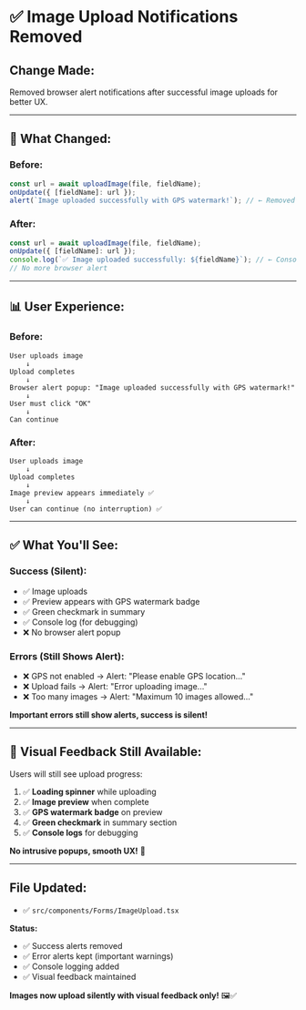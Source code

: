 # ✅ Image Upload Notifications Removed

## **Change Made:**

Removed browser alert notifications after successful image uploads for better UX.

---

## 🔧 **What Changed:**

### **Before:**
```javascript
const url = await uploadImage(file, fieldName);
onUpdate({ [fieldName]: url });
alert(`Image uploaded successfully with GPS watermark!`); // ← Removed
```

### **After:**
```javascript
const url = await uploadImage(file, fieldName);
onUpdate({ [fieldName]: url });
console.log(`✅ Image uploaded successfully: ${fieldName}`); // ← Console log only
// No more browser alert
```

---

## 📊 **User Experience:**

### **Before:**
```
User uploads image
    ↓
Upload completes
    ↓
Browser alert popup: "Image uploaded successfully with GPS watermark!"
    ↓
User must click "OK"
    ↓
Can continue
```

### **After:**
```
User uploads image
    ↓
Upload completes
    ↓
Image preview appears immediately ✅
    ↓
User can continue (no interruption) ✅
```

---

## ✅ **What You'll See:**

### **Success (Silent):**
- ✅ Image uploads
- ✅ Preview appears with GPS watermark badge
- ✅ Green checkmark in summary
- ✅ Console log (for debugging)
- ❌ No browser alert popup

### **Errors (Still Shows Alert):**
- ❌ GPS not enabled → Alert: "Please enable GPS location..."
- ❌ Upload fails → Alert: "Error uploading image..."
- ❌ Too many images → Alert: "Maximum 10 images allowed..."

**Important errors still show alerts, success is silent!**

---

## 📝 **Visual Feedback Still Available:**

Users will still see upload progress:
1. ✅ **Loading spinner** while uploading
2. ✅ **Image preview** when complete
3. ✅ **GPS watermark badge** on preview
4. ✅ **Green checkmark** in summary section
5. ✅ **Console logs** for debugging

**No intrusive popups, smooth UX!** 🎉

---

## **File Updated:**
- ✅ `src/components/Forms/ImageUpload.tsx`

**Status:**
- ✅ Success alerts removed
- ✅ Error alerts kept (important warnings)
- ✅ Console logging added
- ✅ Visual feedback maintained

**Images now upload silently with visual feedback only!** 🖼️✅

